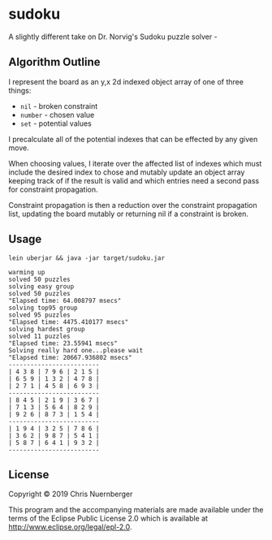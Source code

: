 # sudoku

A slightly different take on Dr. Norvig's Sudoku puzzle solver -


## Algorithm Outline


I represent the board as an y,x 2d indexed object array of one of three things:
* `nil` - broken constraint
* `number` - chosen value
* `set` - potential values


I precalculate all of the potential indexes that can be effected by any given move.


When choosing values, I iterate over the affected list of indexes which must include
the desired index to chose and mutably update an object array keeping track of if
the result is valid and which entries need a second pass for constraint propagation.

Constraint propagation is then a reduction over the constraint propagation list, updating
the board mutably or returning nil if a constraint is broken.

## Usage

```console
lein uberjar && java -jar target/sudoku.jar

warming up
solved 50 puzzles
solving easy group
solved 50 puzzles
"Elapsed time: 64.008797 msecs"
solving top95 group
solved 95 puzzles
"Elapsed time: 4475.410177 msecs"
solving hardest group
solved 11 puzzles
"Elapsed time: 23.55941 msecs"
Solving really hard one...please wait
"Elapsed time: 20667.936802 msecs"
-------------------------
| 4 3 8 | 7 9 6 | 2 1 5 |
| 6 5 9 | 1 3 2 | 4 7 8 |
| 2 7 1 | 4 5 8 | 6 9 3 |
-------------------------
| 8 4 5 | 2 1 9 | 3 6 7 |
| 7 1 3 | 5 6 4 | 8 2 9 |
| 9 2 6 | 8 7 3 | 1 5 4 |
-------------------------
| 1 9 4 | 3 2 5 | 7 8 6 |
| 3 6 2 | 9 8 7 | 5 4 1 |
| 5 8 7 | 6 4 1 | 9 3 2 |
-------------------------
```




## License

Copyright © 2019 Chris Nuernberger

This program and the accompanying materials are made available under the
terms of the Eclipse Public License 2.0 which is available at
http://www.eclipse.org/legal/epl-2.0.
